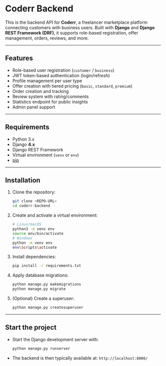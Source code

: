 # Coderr Backend

This is the backend API for **Coderr**, a freelancer marketplace platform connecting customers with business users.
Built with **Django** and **Django REST Framework (DRF)**, it supports role-based registration, offer management, orders, reviews, and more.

---

## Features

- Role-based user registration (`customer` / `business`)
- JWT token-based authentication (login/refresh)
- Profile management per user type
- Offer creation with tiered pricing (`basic`, `standard`, `premium`)
- Order creation and tracking
- Review system with rating/comments
- Statistics endpoint for public insights
- Admin panel support

---

## Requirements

- Python 3.x
- Django **4.x**
- Django REST Framework
- Virtual environment (`venv` or `env`)
- [pip](https://pip.pypa.io/en/stable/)

---

## Installation

1. Clone the repository:
    ```bash
    git clone <REPO-URL>
    cd coderr-backend
    ```
2. Create and activate a virtual environment:
    ```bash
    # Linux/macOS
    python3 -m venv env
    source env/bin/activate
    # Windows
    python -m venv env
    env\Scripts\activate
    ```
3. Install dependencies:
    ```bash
    pip install -r requirements.txt
    ```
4. Apply database migrations:
    ```bash
    python manage.py makemigrations
    python manage.py migrate
    ```
5. (Optional) Create a superuser:
    ```bash
    python manage.py createsuperuser
    ```

---

## Start the project

- Start the Django development server with:
    ```bash
    python manage.py runserver
    ```
- The backend is then typically available at: `http://localhost:8000/`
